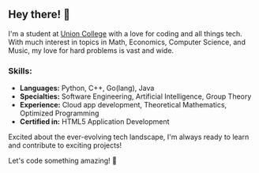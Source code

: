 ## Hey there! 👋

I'm a student at [Union College](https://www.union.edu/) with a love for coding and all things tech. With much interest in topics in Math, Economics, Computer Science, and Music, my love for hard problems is vast and wide.

### Skills:

- **Languages:** Python, C++, Go(lang), Java
- **Specialties:** Software Engineering, Artificial Intelligence, Group Theory
- **Experience:** Cloud app development, Theoretical Mathematics, Optimized Programming 
- **Certified in:** HTML5 Application Development

Excited about the ever-evolving tech landscape, I'm always ready to learn and contribute to exciting projects!

Let's code something amazing! 🚀
